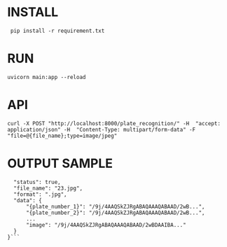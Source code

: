 # INSTALL

``` pip install -r requirement.txt```
# RUN
```uvicorn main:app --reload```
# API
```curl -X POST "http://localhost:8000/plate_recognition/" -H  "accept: application/json" -H  "Content-Type: multipart/form-data" -F "file=@{file_name};type=image/jpeg"```
# OUTPUT SAMPLE
```{
  "status": true,
  "file_name": "23.jpg",
  "format": ".jpg",
  "data": {
      "{plate_number_1}": "/9j/4AAQSkZJRgABAQAAAQABAAD/2wB...",
      "{plate_number_2}": "/9j/4AAQSkZJRgABAQAAAQABAAD/2wB...",
      ...
      "image": "/9j/4AAQSkZJRgABAQAAAQABAAD/2wBDAAIBA..."
  }
}```
